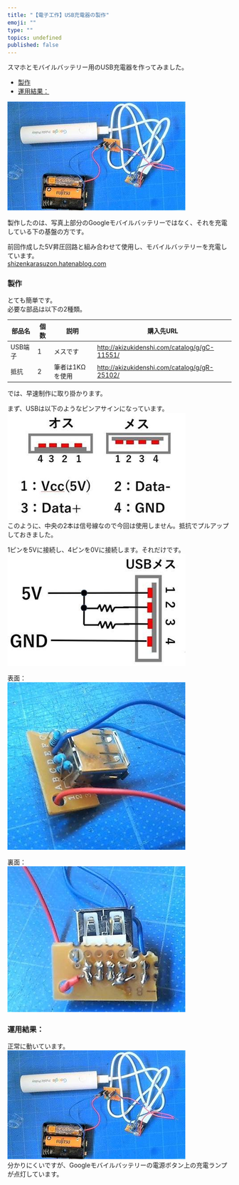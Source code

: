 ```yaml
---
title: "【電子工作】USB充電器の製作"
emoji: ""
type: ""
topics: undefined
published: false
---
```


スマホとモバイルバッテリー用のUSB充電器を作ってみました。

* [製作](#製作)
* [運用結果：](#運用結果)

  
![f:id:pythonjacascript:20190119120008j:plain](/images/ppythonjacascript2019011920190119120008.jpg "f:id:pythonjacascript:20190119120008j:plain")

製作したのは、写真上部分のGoogleモバイルバッテリーではなく、それを充電している下の基盤の方です。

前回作成した5V昇圧回路と組み合わせて使用し、モバイルバッテリーを充電しています。  
[shizenkarasuzon.hatenablog.com](https://shizenkarasuzon.hatenablog.com/entry/2019/01/19/112922)

  
### 製作

とても簡単です。  
必要な部品は以下の2種類。

| 部品名   | 個数 | 説明        | 購入先URL                                         |
| ----- | -- | --------- | ---------------------------------------------- |
| USB端子 | 1  | メスです      | <http://akizukidenshi.com/catalog/g/gC-11551/> |
| 抵抗    | 2  | 筆者は1KΩを使用 | <http://akizukidenshi.com/catalog/g/gR-25102/> |

  
では、早速制作に取り掛かります。

まず、USBは以下のようなピンアサインになっています。  
![f:id:pythonjacascript:20190119121536j:plain](/images/ppythonjacascript2019011920190119121536.jpg "f:id:pythonjacascript:20190119121536j:plain")  
このように、中央の2本は信号線なので今回は使用しません。抵抗でプルアップしておきました。

1ピンを5Vに接続し、4ピンを0Vに接続します。それだけです。  
![f:id:pythonjacascript:20190119122835j:plain](/images/ppythonjacascript2019011920190119122835.jpg "f:id:pythonjacascript:20190119122835j:plain")

表面：  
![f:id:pythonjacascript:20190119122004j:plain](/images/ppythonjacascript2019011920190119122004.jpg "f:id:pythonjacascript:20190119122004j:plain")

  
裏面：  
![f:id:pythonjacascript:20190119122022j:plain](/images/ppythonjacascript2019011920190119122022.jpg "f:id:pythonjacascript:20190119122022j:plain")

  
### 運用結果：

正常に動いています。  
![f:id:pythonjacascript:20190119120008j:plain](/images/ppythonjacascript2019011920190119120008.jpg "f:id:pythonjacascript:20190119120008j:plain")  
分かりにくいですが、Googleモバイルバッテリーの電源ボタン上の充電ランプが点灯しています。